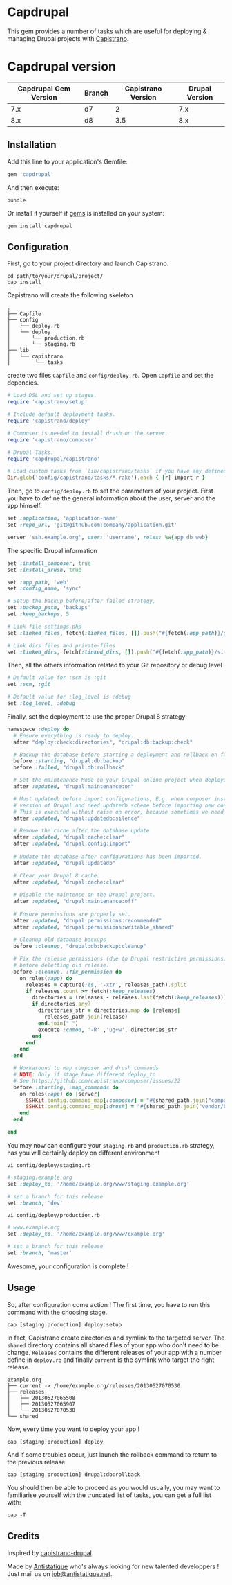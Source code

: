 # Capdrupal

This gem provides a number of tasks which are useful for deploying & managing Drupal projects with [Capistrano](https://github.com/capistrano/capistrano). 

# Capdrupal version

Capdrupal Gem Version | Branch | Capistrano Version | Drupal Version 
--------------------- | ------ | ------------------ | --------------
7.x                   | d7     | 2                  | 7.x
8.x                   | d8     | 3.5                | 8.x

## Installation

Add this line to your application's Gemfile:

```ruby
gem 'capdrupal'
```

And then execute:

```shell
bundle
```

Or install it yourself if [gems](http://rubygems.org) is installed on your system:

```shell
gem install capdrupal
```

## Configuration

First, go to your project directory and launch Capistrano.

```shell
cd path/to/your/drupal/project/
cap install
```

Capistrano will create the following skeleton 

```
.
├── Capfile
├── config
│   └── deploy.rb
│   └── deploy
│       └── production.rb
│       └── staging.rb
├── lib
│   └── capistrano
│        └── tasks

```

create two files `Capfile` and `config/deploy.rb`. Open `Capfile` and set the depencies.

```ruby
# Load DSL and set up stages.
require 'capistrano/setup'

# Include default deployment tasks.
require 'capistrano/deploy'

# Composer is needed to install drush on the server.
require 'capistrano/composer'

# Drupal Tasks.
require 'capdrupal/capistrano'

# Load custom tasks from `lib/capistrano/tasks` if you have any defined.
Dir.glob('config/capistrano/tasks/*.rake').each { |r| import r }
```

Then, go to `config/deploy.rb` to set the parameters of your project. First you have to define the general information about the user, server and the app himself.

```ruby
set :application, 'application-name'
set :repo_url, 'git@github.com:company/application.git'

server 'ssh.example.org', user: 'username', roles: %w{app db web}
```

The specific Drupal information

```ruby
set :install_composer, true
set :install_drush, true

set :app_path, 'web'
set :config_name, 'sync'

# Setup the backup before/after failed strategy.
set :backup_path, 'backups'
set :keep_backups, 5

# Link file settings.php
set :linked_files, fetch(:linked_files, []).push("#{fetch(:app_path)}/sites/default/settings.php", "drush/drush.yml")

# Link dirs files and private-files
set :linked_dirs, fetch(:linked_dirs, []).push("#{fetch(:app_path)}/sites/default/files")
```

Then, all the others information related to your Git repository or debug level

```ruby
# Default value for :scm is :git
set :scm, :git

# Default value for :log_level is :debug
set :log_level, :debug
```

Finally, set the deployment to use the proper Drupal 8 strategy

```ruby
namespace :deploy do
  # Ensure everything is ready to deploy.
  after "deploy:check:directories", "drupal:db:backup:check"

  # Backup the database before starting a deployment and rollback on fail.
  before :starting, "drupal:db:backup"
  before :failed, "drupal:db:rollback"

  # Set the maintenance Mode on your Drupal online project when deploying.
  after :updated, "drupal:maintenance:on"

  # Must updatedb before import configurations, E.g. when composer install new
  # version of Drupal and need updatedb scheme before importing new config.
  # This is executed without raise on error, because sometimes we need to do drush config-import before updatedb.
  after :updated, "drupal:updatedb:silence"

  # Remove the cache after the database update
  after :updated, "drupal:cache:clear"
  after :updated, "drupal:config:import"
  
  # Update the database after configurations has been imported.
  after :updated, "drupal:updatedb"

  # Clear your Drupal 8 cache.
  after :updated, "drupal:cache:clear"
  
  # Disable the maintence on the Drupal project.
  after :updated, "drupal:maintenance:off"
  
  # Ensure permissions are properly set.
  after :updated, "drupal:permissions:recommended"
  after :updated, "drupal:permissions:writable_shared"
  
  # Cleanup old database backups
  before :cleanup, "drupal:db:backup:cleanup"

  # Fix the release permissions (due to Drupal restrictive permissions)
  # before deletting old release.
  before :cleanup, :fix_permission do
    on roles(:app) do
      releases = capture(:ls, '-xtr', releases_path).split
      if releases.count >= fetch(:keep_releases)
        directories = (releases - releases.last(fetch(:keep_releases)))
        if directories.any?
          directories_str = directories.map do |release|
            releases_path.join(release)
          end.join(" ")
          execute :chmod, '-R' ,'ug+w', directories_str
        end
      end
    end
  end

  # Workaround to map composer and drush commands
  # NOTE: Only if stage have different deploy_to
  # See https://github.com/capistrano/composer/issues/22
  before :starting, :map_commands do
    on roles(:app) do |server|
      SSHKit.config.command_map[:composer] = "#{shared_path.join("composer.phar")}"
      SSHKit.config.command_map[:drush] = "#{shared_path.join("vendor/bin/drush")}"
    end
  end

end
```

You may now can configure your `staging.rb` and `production.rb` strategy, has you will certainly deploy on different environment


```shell
vi config/deploy/staging.rb
```

```ruby
# staging.example.org
set :deploy_to, '/home/example.org/www/staging.example.org'

# set a branch for this release
set :branch, 'dev'
```

```shell
vi config/deploy/production.rb
```

```ruby
# www.example.org
set :deploy_to, '/home/example.org/www/example.org'

# set a branch for this release
set :branch, 'master'
```

Awesome, your configuration is complete !

## Usage

So, after configuration come action ! The first time, you have to run this command with the choosing stage.

```shell
cap [staging|production] deploy:setup
```

In fact, Capistrano create directories and symlink to the targeted server. The `shared` directory contains all shared files of your app who don't need to be change. `Releases` contains the different releases of your app with a number define in `deploy.rb` and finally `current` is the symlink who target the right release.

```
example.org
├── current -> /home/example.org/releases/20130527070530
├── releases
│   ├── 20130527065508
│   ├── 20130527065907
│   └── 20130527070530
└── shared
```

Now, every time you want to deploy your app !

```
cap [staging|production] deploy
```

And if some troubles occur, just launch the rollback command to return to the previous release.

```
cap [staging|production] drupal:db:rollback
```

You should then be able to proceed as you would usually, you may want to familiarise yourself with the truncated list of tasks, you can get a full list with:

```
cap -T
```

## Credits

Inspired by [capistrano-drupal](https://github.com/previousnext/capistrano-drupal).

Made by [Antistatique](http://www.antistatique.net) who's always looking for new talented developpers ! Just mail us on [job@antistatique.net](mailto:hello@antistatique.net).
